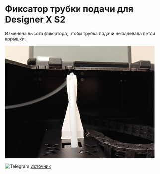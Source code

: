 # Фиксатор трубки подачи для Designer X S2

Изменена высота фиксатора, чтобы трубка подачи не задевала петли кррышки. 

![X_S2_Фиксатор_трубки_подачи_v2.jpg](./img/X_S2_Фиксатор_трубки_подачи_v2.jpg)

<picture><source media="(prefers-color-scheme: dark)" srcset="https://cdn.simpleicons.org/telegram/white"> <source media="(prefers-color-scheme: light)" srcset="https://cdn.simpleicons.org/telegram/black"> <img src="https://cdn.simpleicons.org/telegram/.svg" alt="Telegram" alight=left height="20" width="20"></picture> [Источник](https://t.me/Picaso3dUnofficial/289562)